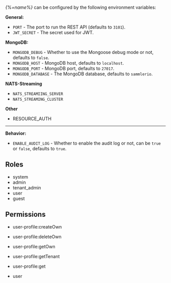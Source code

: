 
_{%=name%}_ can be configured by the following environment variables:

**General:**

- `PORT` - The port to run the REST API (defaults to `3101`).
- `JWT_SECRET` - The secret used for JWT.

**MongoDB:**

- `MONGODB_DEBUG` - Whether to use the Mongoose debug mode or not, defaults to `false`.
- `MONGODB_HOST` - MongoDB host, defaults to `localhost`.
- `MONGODB_PORT` - MongoDB port, defaults to `27017`. 
- `MONGODB_DATABASE` - The MongoDB database, defaults to `sammlerio`.

**NATS-Streaming**

- `NATS_STREAMIING_SERVER`
- `NATS_STREAMING_CLUSTER`

**Other**

- RESOURCE_AUTH

---

**Behavior:**

- `ENABLE_AUDIT_LOG` - Whether to enable the audit log or not, can be `true` or `false`, defaults to `true`.


## Roles

- system
- admin
- tenant_admin
- user
- guest

## Permissions

- user-profile:createOwn
- user-profile:deleteOwn
- user-profile:getOwn
- user-profile:getTenant
- user-profile:get

- user
